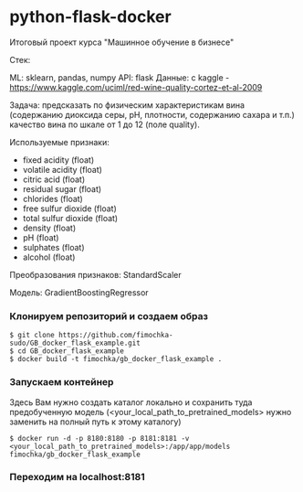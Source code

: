 # python-flask-docker
Итоговый проект курса "Машинное обучение в бизнесе"

Стек:

ML: sklearn, pandas, numpy
API: flask
Данные: с kaggle - https://www.kaggle.com/uciml/red-wine-quality-cortez-et-al-2009

Задача: предсказать по физическим характеристикам вина (содержанию диоксида серы, рН, плотности, содержанию сахара и т.п.) качество вина по шкале от 1 до 12 (поле quality). 

Используемые признаки:


 - fixed acidity (float)
 - volatile acidity (float) 
 - citric acid (float)
 - residual sugar (float)
 - chlorides (float)
 - free sulfur dioxide (float)
 - total sulfur dioxide (float)
 - density (float)
 - pH (float)
 - sulphates (float)
 - alcohol (float)


Преобразования признаков: StandardScaler

Модель: GradientBoostingRegressor

### Клонируем репозиторий и создаем образ
```
$ git clone https://github.com/fimochka-sudo/GB_docker_flask_example.git
$ cd GB_docker_flask_example
$ docker build -t fimochka/gb_docker_flask_example .
```

### Запускаем контейнер

Здесь Вам нужно создать каталог локально и сохранить туда предобученную модель (<your_local_path_to_pretrained_models> нужно заменить на полный путь к этому каталогу)
```
$ docker run -d -p 8180:8180 -p 8181:8181 -v <your_local_path_to_pretrained_models>:/app/app/models fimochka/gb_docker_flask_example
```

### Переходим на localhost:8181
